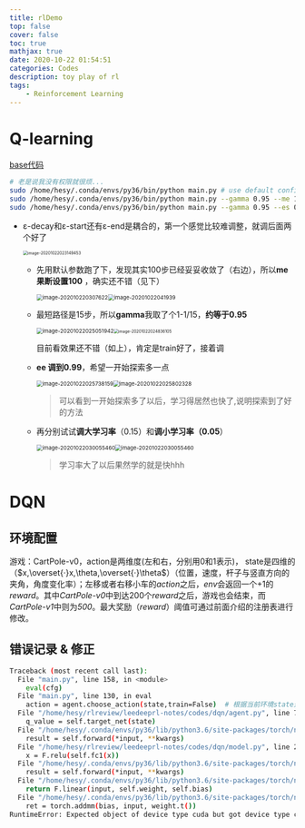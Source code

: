 ```yaml
---
title: rlDemo
top: false
cover: false
toc: true
mathjax: true
date: 2020-10-22 01:54:51
categories: Codes
description: toy play of rl
tags:
    - Reinforcement Learning
---
```




# Q-learning

[base代码](https://github.com/datawhalechina/leedeeprl-notes/blob/master/codes/Q-learning/main.py)

```bash
# 老是说我没有权限就很烦...
sudo /home/hesy/.conda/envs/py36/bin/python main.py # use default config  0.9,0.9,0.1,200,0.1,500
sudo /home/hesy/.conda/envs/py36/bin/python main.py --gamma 0.95 --me 100
sudo /home/hesy/.conda/envs/py36/bin/python main.py --gamma 0.95 --es 0.99 --me 100
```

* ε-decay和ε-start还有ε-end是耦合的，第一个感觉比较难调整，就调后面两个好了

	<img   src="https://gitee.com/HesyH/Image-Hosting/raw/master/image4typora/202010/22/031909-640019.png" alt="image-20201022023149453" style="zoom: 50%;" />

  * 先用默认参数跑了下，发现其实100步已经妥妥收敛了（右边），所以**me果断设置100** ，确实还不错（见下）
  
    <img src="https://gitee.com/HesyH/Image-Hosting/raw/master/image4typora/202010/22/030751-545506.png" alt="image-202010220307622" style="zoom: 67%;" /><img src="https://gitee.com/HesyH/Image-Hosting/raw/master/image4typora/202010/22/031416-949404.png" alt="image-20201022041939" style="zoom:67%;" />

  * 最短路径是15步，所以**gamma**我取了个1-1/15，**约等于0.95**
  
    <img src="https://gitee.com/HesyH/Image-Hosting/raw/master/image4typora/202010/22/025053-715031.png" alt="image-20201022025051942" style="zoom: 67%;" /><img src="https://gitee.com/HesyH/Image-Hosting/raw/master/image4typora/202010/22/031206-822872.png" alt="image-20201022024836105" style="zoom:50%;" />

    目前看效果还不错（如上），肯定是train好了，接着调

  * **ee 调到0.99**，希望一开始探索多一点

    <img src="https://gitee.com/HesyH/Image-Hosting/raw/master/image4typora/202010/22/031126-830561.png" alt="image-20201022025738159" style="zoom:67%;" /><img src="https://gitee.com/HesyH/Image-Hosting/raw/master/image4typora/202010/22/031206-89443.png" alt="image-20201022025802328" style="zoom:67%;" />
  
    > 可以看到一开始探索多了以后，学习得居然也快了,说明探索到了好的方法
  
  * 再分别试试**调大学习率**（0.15）和**调小学习率（0.05**）
  
    <img src="https://gitee.com/HesyH/Image-Hosting/raw/master/image4typora/202010/22/030056-455700.png" alt="image-20201022030055460" style="zoom:67%;" /><img src="https://gitee.com/HesyH/Image-Hosting/raw/master/image4typora/202010/22/030335-443486.png" alt="image-20201022030055460" style="zoom:67%;" />
  
    > 学习率大了以后果然学的就是快hhh 



# DQN

## 环境配置

游戏：CartPole-v0，action是两维度(左和右，分别用0和1表示)， state是四维的（$x,\overset{·}x,\theta,\overset{·}\theta$）（位置，速度，杆子与竖直方向的夹角，角度变化率）；左移或者右移小车的*action*之后，*env*会返回一个+1的*reward*。其中*CartPole-v0*中到达200个*reward*之后，游戏也会结束，而*CartPole-v1*中则为*500*。最大奖励（*reward*）阈值可通过前面介绍的注册表进行修改。



## 错误记录 & 修正

```bash
Traceback (most recent call last):
  File "main.py", line 158, in <module>
    eval(cfg)
  File "main.py", line 130, in eval
    action = agent.choose_action(state,train=False)  # 根据当前环境state选择action
  File "/home/hesy/rlreview/leedeeprl-notes/codes/dqn/agent.py", line 76, in choose_action
    q_value = self.target_net(state)
  File "/home/hesy/.conda/envs/py36/lib/python3.6/site-packages/torch/nn/modules/module.py", line 541, in __call__
    result = self.forward(*input, **kwargs)
  File "/home/hesy/rlreview/leedeeprl-notes/codes/dqn/model.py", line 29, in forward
    x = F.relu(self.fc1(x))
  File "/home/hesy/.conda/envs/py36/lib/python3.6/site-packages/torch/nn/modules/module.py", line 541, in __call__
    result = self.forward(*input, **kwargs)
  File "/home/hesy/.conda/envs/py36/lib/python3.6/site-packages/torch/nn/modules/linear.py", line 87, in forward
    return F.linear(input, self.weight, self.bias)
  File "/home/hesy/.conda/envs/py36/lib/python3.6/site-packages/torch/nn/functional.py", line 1370, in linear
    ret = torch.addmm(bias, input, weight.t())
RuntimeError: Expected object of device type cuda but got device type cpu for argument #2 'mat1' in call to _th_addmm
```







